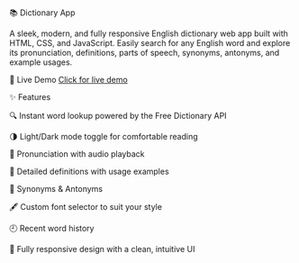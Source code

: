 📚 Dictionary App

A sleek, modern, and fully responsive English dictionary web app built with HTML, CSS, and JavaScript.
Easily search for any English word and explore its pronunciation, definitions, parts of speech, synonyms, antonyms, and example usages.

🔗 Live Demo [Click for live demo](https://arshitayal.github.io/Dictionary/)

✨ Features

🔍 Instant word lookup powered by the Free Dictionary API

🌗 Light/Dark mode toggle for comfortable reading

📢 Pronunciation with audio playback

🧠 Detailed definitions with usage examples

🌟 Synonyms & Antonyms

🖋 Custom font selector to suit your style

🕘 Recent word history

📱 Fully responsive design with a clean, intuitive UI
